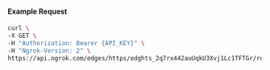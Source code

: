 <!-- Code generated for API Clients. DO NOT EDIT. -->

#### Example Request

```bash
curl \
-X GET \
-H "Authorization: Bearer {API_KEY}" \
-H "Ngrok-Version: 2" \
https://api.ngrok.com/edges/https/edghts_2q7rx442auUqkU3Xvj1Lc1TFTGr/routes/edghtsrt_2q7rx8IK3EIAiKjEwIeIYoUtM5P/webhook_verification
```
